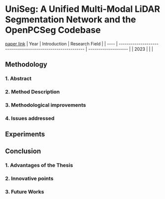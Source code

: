 # UniSeg: A Unified Multi-Modal LiDAR Segmentation Network and the OpenPCSeg Codebase
[paper link](https://arxiv.org/pdf/2309.05573) 
| Year | Introduction                                                         | Research Field                 |
| ---- | ------------------------------------------------------------ | -------------------- |
| 2023 |           |          |

## Methodology

### 1. Abstract

### 2. Method Description 

### 3. Methodological improvements

### 4. Issues addressed 

## Experiments
  
## Conclusion

### 1. Advantages of the Thesis
  
### 2. Innovative points
 
### 3. Future Works
